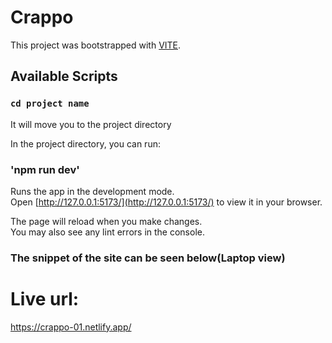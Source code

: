 # Crappo
This project was bootstrapped with [VITE]().
## Available Scripts

### `cd project name`

It will move you to the project directory

In the project directory, you can run:

### 'npm run dev'

Runs the app in the development mode.\
Open [http://127.0.0.1:5173/](http://127.0.0.1:5173/) to view it in your browser.

The page will reload when you make changes.\
You may also see any lint errors in the console.

### The snippet of the site can be seen below(Laptop view)

# Live url:
https://crappo-01.netlify.app/
